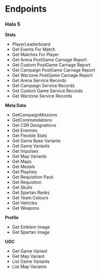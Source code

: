 # Endpoints

### Halo 5
**Stats**
- PlayerLeaderboard
- Get Events For Match
- Get Matches For Player
- Get Arena PostGame Carnage Report
- Get Custom PostGame Carnage Report
- Get Campaign PostGame Carnage Report
- Get Warzone PostGame Carnage Report
- Get Arena Service Records
- Get Campaign Service Records
- Get Custom Game Service Records
- Get Warzone Service Records

**Meta Data**
- GetCampaignMissions
- GetCommendations
- Get CSR Designations
- Get Enemies
- Get Flexible Stats
- Get Game Base Variants
- Get Game Variants
- Get Impulses
- Get Map Variants
- Get Maps
- Get Medals
- Get Playlists
- Get Requisition Pack
- Get Requistion
- Get Skulls
- Get Spartan Ranks
- Get Team Colours
- Get Vehicles
- Get Weapons

**Profile**
- Get Emblem Image
- Get Spartan Image

**UGC**
- Get Game Variant
- Get Map Variant
- List Game Variants
- List Map Variants
